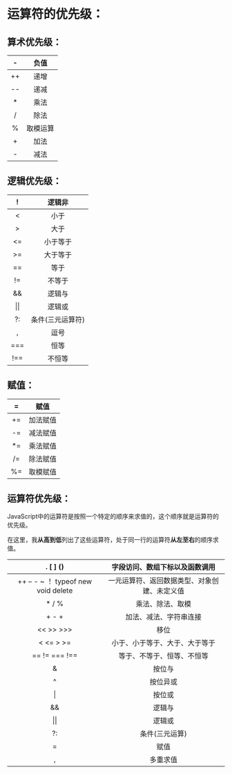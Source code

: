 # 运算符的优先级：

## 算术优先级：

|  -   |   负值   |
| :--: | :------: |
|  ++  |   递增   |
|  --  |   递减   |
|  *   |   乘法   |
|  /   |   除法   |
|  %   | 取模运算 |
|  +   |   加法   |
|  -   |   减法   |

## 逻辑优先级：

|  !   |      逻辑非      |
| :--: | :--------------: |
|  <   |       小于       |
|  >   |       大于       |
|  <=  |     小于等于     |
|  >=  |     大于等于     |
|  ==  |       等于       |
|  !=  |      不等于      |
|  &&  |      逻辑与      |
| \|\| |      逻辑或      |
|  ?:  | 条件(三元运算符) |
|  ,   |       逗号       |
| ===  |       恒等       |
| !==  |      不恒等      |

## 赋值：

|  =   |   赋值   |
| :--: | :------: |
|  +=  | 加法赋值 |
|  -=  | 减法赋值 |
|  *=  | 乘法赋值 |
|  /=  | 除法赋值 |
|  %=  | 取模赋值 |

## 运算符优先级：

JavaScript中的运算符是按照一个特定的顺序来求值的，这个顺序就是运算符的优先级。

在这里，我**从高到低**列出了这些运算符，处于同一行的运算符**从左至右**的顺序求值。

|              . [ ] ()              |        字段访问、数组下标以及函数调用        |
| :--------------------------------: | :------------------------------------------: |
| ++ – - ~ ！ typeof new void delete | 一元运算符、返回数据类型、对象创建、未定义值 |
|               * / %                |               乘法、除法、取模               |
|               + - +                |            加法、减法、字符串连接            |
|             << >> >>>              |                     移位                     |
|             < <= > >=              |        小于、小于等于、大于、大于等于        |
|           == != === !==            |          等于、不等于、恒等、不恒等          |
|                 &                  |                    按位与                    |
|                 ^                  |                   按位异或                   |
|                 \|                 |                    按位或                    |
|                 &&                 |                    逻辑与                    |
|                \|\|                |                    逻辑或                    |
|                 ?:                 |                条件(三元运算)                |
|                 =                  |                     赋值                     |
|                 ,                  |                   多重求值                   |